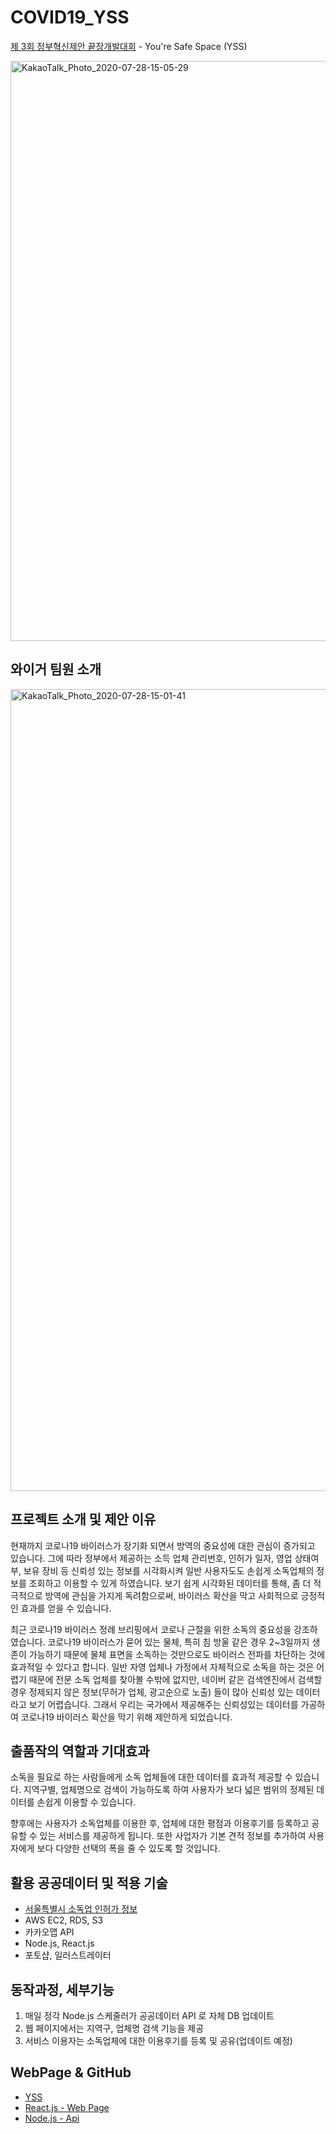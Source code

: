 # COVID19_YSS

[제 3회 정부혁신제안 끝장개발대회](http://civichack.or.kr/?) - You're Safe Space (YSS)

<img width="928" alt="KakaoTalk_Photo_2020-07-28-15-05-29" src="https://user-images.githubusercontent.com/53788601/88626189-2bd9be80-d0e5-11ea-9789-c3fed441ad54.png">

## 와이거 팀원 소개

<img width="1283" alt="KakaoTalk_Photo_2020-07-28-15-01-41" src="https://user-images.githubusercontent.com/53788601/88626233-44e26f80-d0e5-11ea-8a16-55b5f8a504e4.png">


## 프로젝트 소개 및 제안 이유

현재까지 코로나19 바이러스가 장기화 되면서 방역의 중요성에 대한 관심이 증가되고 있습니다. 그에 따라 정부에서 제공하는 소득 업체 관리번호, 인허가 일자, 영업 상태여부, 보유 장비 등 신뢰성 있는 정보를 시각화시켜 일반 사용자도도 손쉽게 소독업체의 정보를 조회하고 이용할 수 있게 하였습니다. 보기 쉽게 시각화된 데이터를 통해, 좀 더 적극적으로 방역에 관심을 가지게 독려함으로써, 바이러스 확산을 막고 사회적으로 긍정적인 효과를 얻을 수 있습니다.

최근 코로나19 바이러스 정례 브리핑에서 코로나 근절을 위한 소독의 중요성을 강조하였습니다. 코로나19 바이러스가 묻어 있는 물체, 특히 침 방울 같은 경우 2~3일까지 생존이 가능하기 때문에 물체 표면을 소독하는 것만으로도 바이러스 전파를 차단하는 것에 효과적일 수 있다고 합니다. 일반 자영 업체나 가정에서 자체적으로 소독을 하는 것은 어렵기 때문에 전문 소독 업체를 찾아볼 수밖에 없지만, 네이버 같은 검색엔진에서 검색할 경우 정제되지 않은 정보(무허가 업체, 광고순으로 노출) 들이 많아 신뢰성 있는 데이터라고 보기 어렵습니다. 그래서 우리는 국가에서 제공해주는 신뢰성있는 데이터를 가공하여 코로나19 바이러스 확산을 막기 위해 제안하게 되었습니다.

## 출품작의 역할과 기대효과

소독을 필요로 하는 사람들에게 소독 업체들에 대한 데이터를 효과적 제공할 수 있습니다. 지역구별, 업체명으로 검색이 가능하도록 하여 사용자가 보다 넓은 범위의 정제된 데이터를 손쉽게 이용할 수 있습니다.

향후에는 사용자가 소독업체를 이용한 후, 업체에 대한 평점과 이용후기를 등록하고 공유할 수 있는 서비스를 제공하게 됩니다. 또한 사업자가 기본 견적 정보를 추가하여 사용자에게 보다 다양한 선택의 폭을 줄 수 있도록 할 것입니다.

## 활용 공공데이터 및 적용 기술

- [서울특별시 소독업 인허가 정보](https://data.seoul.go.kr/dataList/OA-16125/S/1/datasetView.do)
- AWS EC2, RDS, S3
- 카카오맵 API
- Node.js, React.js
- 포토샵, 일러스트레이터

## 동작과정, 세부기능
1. 매일 정각 Node.js 스케줄러가 공공데이터 API 로 자체 DB 업데이트
2. 웹 페이지에서는 지역구, 업체명 검색 기능을 제공
3. 서비스 이용자는 소독업체에 대한 이용후기를 등록 및 공유(업데이트 예정)

## WebPage & GitHub

- [YSS](http://vue-syder.s3-website.ap-northeast-2.amazonaws.com/)
- [React.js - Web Page](https://github.com/LeeJaeBae/covid19-yss)
- [Node.js - Api](https://github.com/kokomade98/Nodejs-project-Covid19_INFO)
